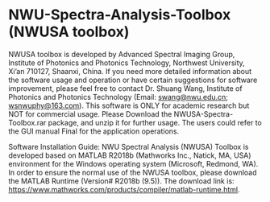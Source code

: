 # NWU-Spectra-Analysis-Toolbox (NWUSA toolbox)
NWUSA toolbox is developed by Advanced Spectral Imaging Group, Institute of Photonics and Photonics Technology, Northwest University, Xi’an 710127, Shaanxi, China. If you need more detailed information about the software usage and operation or have certain suggestions for software improvement, please feel free to contact Dr. Shuang Wang, Institute of Photonics and Photonics Technology (Email: swang@nwu.edu.cn; wsnwuphy@163.com).
This software is ONLY for academic research but NOT for commercial usage.
Please Download the NWUSA-Spectra-Toolbox.rar package, and unzip it for further usage.
The users could refer to the GUI manual Final for the application operations.


Software Installation Guide:
NWU Spectral Analysis (NWUSA) Toolbox is developed based on MATLAB R2018b (Mathworks Inc., Natick, MA, USA) environment for the Windows operating system (Microsoft, Redmond, WA). In order to ensure the normal use of the NWUSA toolbox, please download the MATLAB Runtime (Version# R2018b (9.5)). The download link is: https://www.mathworks.com/products/compiler/matlab-runtime.html.
